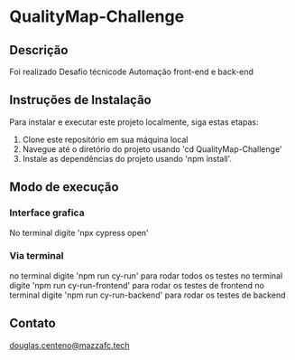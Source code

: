 # QualityMap-Challenge

## Descrição
Foi realizado Desafio técnicode Automação front-end e back-end 

## Instruções de Instalação
Para instalar e executar este projeto localmente, siga estas etapas:

1. Clone este repositório em sua máquina local
2. Navegue até o diretório do projeto usando 'cd QualityMap-Challenge'
3. Instale as dependências do projeto usando 'npm install'.

## Modo de execução 
 ### Interface grafica 
 No terminal digite 'npx cypress open' 
 
 ### Via terminal  

no terminal digite 'npm run cy-run' para rodar todos os testes 
no terminal digite 'npm run cy-run-frontend' para rodar  os testes de frontend
no terminal digite 'npm run cy-run-backend' para rodar  os testes de backend

## Contato
douglas.centeno@mazzafc.tech